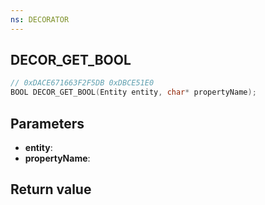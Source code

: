 ```yaml
---
ns: DECORATOR
---
```

## DECOR_GET_BOOL

```c
// 0xDACE671663F2F5DB 0xDBCE51E0
BOOL DECOR_GET_BOOL(Entity entity, char* propertyName);
```


## Parameters
* **entity**: 
* **propertyName**: 

## Return value

